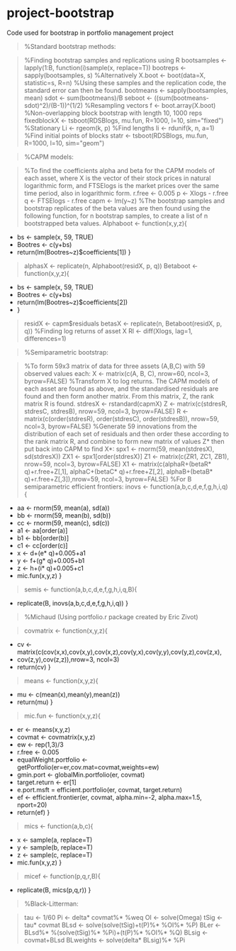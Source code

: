 # project-bootstrap
Code used for bootstrap in portfolio management project

> %Standard bootstrap methods:

> %Finding bootstrap samples and replications using R
> bootsamples <- lapply(1:B, function(i)sample(x, replace=T))
> bootreps <- sapply(bootsamples, s)
> %Alternatively
> X.boot <- boot(data=X, statistic=s, R=n)
> %Using these samples and the replication code, the standard error can then be found.
> bootmeans <- sapply(bootsamples, mean)
> sdot <- sum(bootmeans)/B
> seboot <- ((sum(bootmeans-sdot)^2)/(B-1))^(1/2)
> %Resampling vectors
> f <- boot.array(X.boot)
> %Non-overlapping block bootstrap with length 10, 1000 reps
> fixedblockX <- tsboot(RDSBlogs, mu.fun, R=1000, l=10, sim="fixed")
> %Stationary
> Li <- rgeom(k, p) %Find lengths
> Ii <- rdunif(k, n, a=1) %Find initial points of blocks
> statr <- tsboot(RDSBlogs, mu.fun, R=1000, l=10, sim="geom")

> %CAPM models:

> %To find the coefficients alpha and beta for the CAPM models of each asset, where X is the vector of their stock prices in natural  logarithmic form, and FTSElogs is the market prices over the same time period, also in logarithmic form.
> r.free <- 0.005
> p <- Xlogs - r.free
> q <- FTSElogs - r.free
> capm <- lm(y~z)
> %The bootstrap samples and bootstrap replicates of the beta values are then found using the following function, for n bootstrap samples, to create a list of n bootstrapped beta values.
> Alphaboot <- function(x,y,z){
+	bs <- sample(x, 59, TRUE)
+	Bootres <- c(y+bs)
+	return(lm(Bootres~z)$coefficients[1])
}
> alphasX <- replicate(n, Alphaboot(residX, p, q))
> Betaboot <- function(x,y,z){
+   bs <- sample(x, 59, TRUE)
+   Bootres <- c(y+bs)
+   return(lm(Bootres~z)$coefficients[2])
+ }
> residX <- capm$residuals
> betasX <- replicate(n, Betaboot(residX, p, q))
> %Finding log returns of asset X
> Rl <- diff(Xlogs, lag=1, differences=1)

> %Semiparametric bootstrap:

> %To form 59x3 matrix of data for three assets (A,B,C) with 59 observed values each:
> X <- matrix(c(A, B, C), nrow=60, ncol=3, byrow=FALSE)
> %Transform X to log returns. The CAPM models of each asset are found as above, and the standardised residuals are found and then form another matrix. From this matrix, Z, the rank matrix R is found.
> stdresX <- rstandard(capmX) 
> Z <- matrix(c(stdresR, stdresC, stdresB), nrow=59, ncol=3, byrow=FALSE)
> R <- matrix(c(order(stdresR), order(stdresC), order(stdresB)), nrow=59, ncol=3, byrow=FALSE)
> %Generate 59 innovations from the distribution of each set of residuals and then order these according to the rank matrix R, and combine to form new matrix of values Z* then put back into CAPM to find X*:
> spx1 <- rnorm(59, mean(stdresX), sd(stdresX))
> ZX1 <- spx1[order(stdresX)]
> Z1 <- matrix(c(ZR1, ZC1, ZB1), nrow=59, ncol=3, byrow=FALSE)
> X1 <- matrix(c(alphaR+(betaR* q)+r.free+Z[,1], alphaC+(betaC* q)+r.free+Z[,2], alphaB+(betaB* q)+r.free+Z[,3]),nrow=59, ncol=3, byrow=FALSE)
> %For B semiparametric efficient frontiers:
> inovs <- function(a,b,c,d,e,f,g,h,i,q){
+ aa <- rnorm(59, mean(a), sd(a))
+ bb <- rnorm(59, mean(b), sd(b))
+ cc <- rnorm(59, mean(c), sd(c))
+ a1 <- aa[order(a)]
+ b1 <- bb[order(b)]
+ c1 <- cc[order(c)]
+ x <- d+(e* q)+0.005+a1
+ y <- f+(g* q)+0.005+b1
+ z <- h+(i* q)+0.005+c1
+ mic.fun(x,y,z)
}
> semis <- function(a,b,c,d,e,f,g,h,i,q,B){
+ replicate(B, inovs(a,b,c,d,e,f,g,h,i,q))
}

> %Michaud (Using portfolio.r package created by Eric Zivot)

> covmatrix <- function(x,y,z){
+	cv <- matrix(c(cov(x,x),cov(x,y),cov(x,z),cov(y,x),cov(y,y),cov(y,z),cov(z,x),
+	cov(z,y),cov(z,z)),nrow=3, ncol=3)
+	return(cv)
}
> means <- function(x,y,z){
+	mu <- c(mean(x),mean(y),mean(z))
+	return(mu)
}
> mic.fun <- function(x,y,z){
+ er <- means(x,y,z)
+ covmat <- covmatrix(x,y,z)
+ ew <- rep(1,3)/3
+ r.free <- 0.005
+ equalWeight.portfolio <- getPortfolio(er=er,cov.mat=covmat,weights=ew)
+ gmin.port <- globalMin.portfolio(er, covmat)
+ target.return <- er[1]
+ e.port.msft = efficient.portfolio(er, covmat, target.return)
+ ef <- efficient.frontier(er, covmat, alpha.min=-2, alpha.max=1.5, nport=20)
+ return(ef)
}
> mics <- function(a,b,c){
+ x <- sample(a, replace=T)
+ y <- sample(b, replace=T)
+ z <- sample(c, replace=T)
+ mic.fun(x,y,z)
}
> micef <- function(p,q,r,B){
+ replicate(B, mics(p,q,r))
}

> %Black-Litterman:

> tau <- 1/60
> Pi <- delta* covmat%* %weq
> OI <- solve(Omega)
> tSig <- tau* covmat
> BLsd <- solve(solve(tSig)+t(P)%* %OI%* %P)
> BLer <- BLsd%* %(solve(tSig)%* %Pi)+(t(P)%* %OI%* %Q)
> BLsig <- covmat+BLsd
> BLweights <- solve(delta* BLsig)%* %Pi




